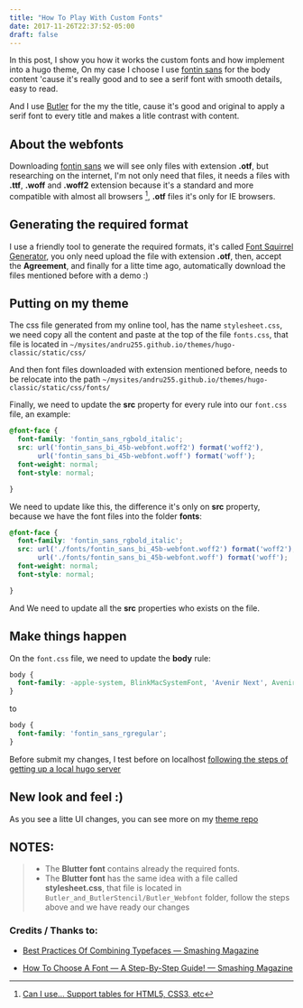 ```yaml
---
title: "How To Play With Custom Fonts"
date: 2017-11-26T22:37:52-05:00
draft: false
---
```


In this post, I show you how it works the custom fonts and how implement into a hugo theme,
On my case I choose I use [fontin sans](https://www.exljbris.com/fontinsans.html) for the body content 'cause it's really good and to see a serif font with smooth details, easy to read.

And I use [Butler](https://www.behance.net/gallery/27753367/Butler-FREE-FONT-14-weights) for the my the title, cause it's good and original to apply a serif font to every title and makes a litle contrast with content.

## About the webfonts

Downloading [fontin sans](https://www.exljbris.com/fontinsans.html) we will see only files with extension **.otf**, but researching on the internet, I'm not only need that files, it needs a files with **.ttf**, **.woff** and **.woff2** extension because it's a standard and more compatible with almost all browsers [^1], **.otf** files it's only for IE browsers.

## Generating the required format

I use a friendly tool to generate the required formats, it's called [Font Squirrel Generator](https://www.fontsquirrel.com/tools/webfont-generator), you only need upload the file with extension **.otf**, then, accept the **Agreement**, and finally for a litte time ago, automatically download the files mentioned before with a demo :)

## Putting on my theme
The css file generated from my online tool, has the name `stylesheet.css`, we need copy all the content and paste at the top of the file `fonts.css`, that file is located in `~/mysites/andru255.github.io/themes/hugo-classic/static/css/` 

And then font files downloaded with extension mentioned before, needs to be relocate into the path `~/mysites/andru255.github.io/themes/hugo-classic/static/css/fonts/`

Finally, we need to update the **src** property for every rule into our `font.css` file, an example:

```css
@font-face {
  font-family: 'fontin_sans_rgbold_italic';
  src: url('fontin_sans_bi_45b-webfont.woff2') format('woff2'),
       url('fontin_sans_bi_45b-webfont.woff') format('woff');
  font-weight: normal;
  font-style: normal;

}
```

We need to update like this, the difference it's only on **src** property, 
because we have the font files into the folder **fonts**:

```css
@font-face {
  font-family: 'fontin_sans_rgbold_italic';
  src: url('./fonts/fontin_sans_bi_45b-webfont.woff2') format('woff2'),
       url('./fonts/fontin_sans_bi_45b-webfont.woff') format('woff');
  font-weight: normal;
  font-style: normal;

}
```

And We need to update all the **src** properties who exists on the file.

## Make things happen

On the `font.css` file, we need to update the **body** rule:

```css
body {
  font-family: -apple-system, BlinkMacSystemFont, 'Avenir Next', Avenir, 'Segoe UI', Roboto, Helvetica, Arial, sans-serif, 'Apple Color Emoji', 'Segoe UI Emoji', 'Segoe UI Symbol';
}
```

to

```css
body {
  font-family: 'fontin_sans_rgregular';
}
```

Before submit my changes, I test before on localhost [following the steps of getting up a local hugo server](/blog/posts/welcome#a-live-site)


## New look and feel :)

As you see a litte UI changes, you can see more on my [theme repo](https://github.com/andru255/hugo-classic)

## NOTES:
> - The **Blutter font** contains already the required fonts.
> - The **Blutter font** has the same idea with a file called **stylesheet.css**, that file is located in
> `Butler_and_ButlerStencil/Butler_Webfont` folder, follow the steps above and we have ready our changes

### Credits / Thanks to:

- [Best Practices Of Combining Typefaces — Smashing Magazine](https://www.smashingmagazine.com/2010/11/best-practices-of-combining-typefaces/)

- [How To Choose A Font — A Step-By-Step Guide! — Smashing Magazine](https://www.smashingmagazine.com/2011/03/how-to-choose-a-typeface/)


[^1]: [Can I use... Support tables for HTML5, CSS3, etc](https://caniuse.com/#search=woff)